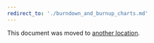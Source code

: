 ```yaml
---
redirect_to: './burndown_and_burnup_charts.md'
---
```


This document was moved to [another location](burndown_and_burnup_charts.md).

<!-- This redirect file can be deleted February 1, 2021, or later. -->
<!-- Before deletion, see: https://docs.gitlab.com/ee/development/documentation/#move-or-rename-a-page -->
